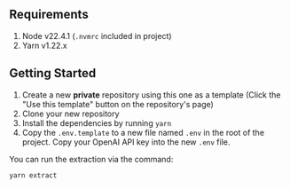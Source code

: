 ## Requirements

1. Node v22.4.1 (`.nvmrc` included in project)
2. Yarn v1.22.x

## Getting Started

1. Create a new **private** repository using this one as a template (Click the "Use this template" button on the repository's page)
2. Clone your new repository
3. Install the dependencies by running `yarn`
4. Copy the `.env.template` to a new file named `.env` in the root of the project. Copy your OpenAI API key into the new `.env` file.

You can run the extraction via the command:

```
yarn extract
```
